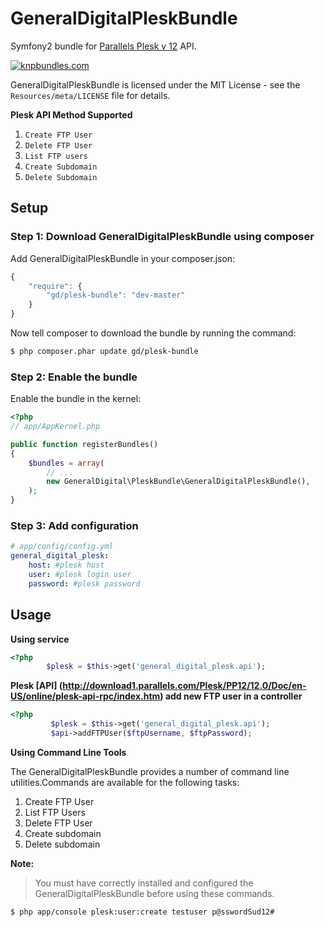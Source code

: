 GeneralDigitalPleskBundle
=========================


Symfony2 bundle for [Parallels Plesk v 12](http://www.parallels.com/plesk/) API.

[![knpbundles.com](http://knpbundles.com/zivko/GeneralDigitalPleskBundle/badge-short)](http://knpbundles.com/zivko/GeneralDigitalPleskBundle)


GeneralDigitalPleskBundle is licensed under the MIT License - see the `Resources/meta/LICENSE` file for details.

**Plesk API Method Supported**

1. `Create FTP User`
2. `Delete FTP User`
3. `List FTP users`
4. `Create Subdomain`
5. `Delete Subdomain`



## Setup

### Step 1: Download GeneralDigitalPleskBundle using composer

Add GeneralDigitalPleskBundle in your composer.json:

```js
{
    "require": {
        "gd/plesk-bundle": "dev-master"
    }
}
```
Now tell composer to download the bundle by running the command:

``` bash
$ php composer.phar update gd/plesk-bundle
```

### Step 2: Enable the bundle

Enable the bundle in the kernel:

``` php
<?php
// app/AppKernel.php

public function registerBundles()
{
    $bundles = array(
        // ...
        new GeneralDigital\PleskBundle\GeneralDigitalPleskBundle(),
    );
}
```
### Step 3: Add configuration

``` yml
# app/config/config.yml
general_digital_plesk:
    host: #plesk host
    user: #plesk login user
    password: #plesk password
```

## Usage

**Using service**

``` php
<?php
        $plesk = $this->get('general_digital_plesk.api');
```

**Plesk [API] (http://download1.parallels.com/Plesk/PP12/12.0/Doc/en-US/online/plesk-api-rpc/index.htm) add new FTP user in a controller**

``` php
<?php
         $plesk = $this->get('general_digital_plesk.api');
         $api->addFTPUser($ftpUsername, $ftpPassword);
```

**Using Command Line Tools**

The GeneralDigitalPleskBundle provides a number of command line utilities.Commands are available for the following tasks:

1. Create FTP User
2. List FTP Users
3. Delete  FTP User
4. Create subdomain
5. Delete subdomain

**Note:**

> You must have correctly installed and configured the GeneralDigitalPleskBundle before using
> these commands.


``` bash
$ php app/console plesk:user:create testuser p@sswordSud12#
```





